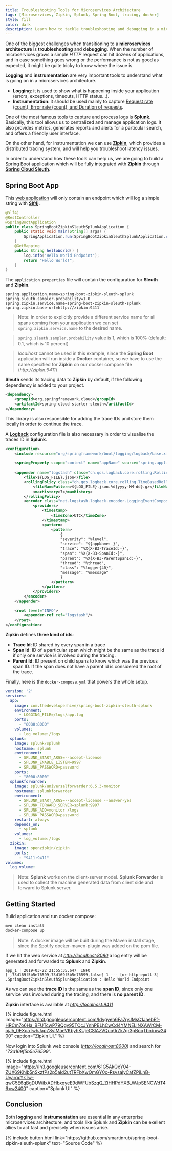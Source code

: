 ```yaml
---
title: Troubleshooting Tools for Microservices Architecture
tags: [Microservices, Zipkin, Splunk, Spring Boot, tracing, docker]
style: fill
color: dark
description: Learn how to tackle troubleshooting and debugging in a microservices architecture.
---
```


One of the biggest challenges when transitioning to a **microservices architecture** is **troubleshooting** and **debugging**. When the number of microservices grows a simple *HTTP* request can hit dozens of applications, and in case something goes wrong or the performance is not as good as expected, it might be quite tricky to know where the issue is.

**Logging** and **instrumentation** are very important tools to understand what is going on in a microservices architecture.

- **Logging**: it is used to show what is happening inside your application (errors, exceptions, timeouts, HTTP status…).
- **Instrumentation**: it should be used mainly to capture [Request rate (count), Error rate (count), and Duration of requests](https://grafana.com/blog/2018/08/02/the-red-method-how-to-instrument-your-services/).

One of the most famous tools to capture and process logs is **[Splunk](https://www.splunk.com/)**. Basically, this tool allows us to centralized and manage application logs. It also provides metrics, generates reports and alerts for a particular search, and offers a friendly user interface.

On the other hand, for instrumentation we can use **[Zipkin](https://zipkin.io/)**, which provides a distributed tracing system, and will help you troubleshoot latency issues.

In order to understand how these tools can help us, we are going to build a Spring Boot application which will be fully integrated with **Zipkin** through **[Spring Cloud Sleuth](https://spring.io/projects/spring-cloud-sleuth)**.

## Spring Boot App

This [web application](https://github.com/smartinrub/spring-boot-zipkin-sleuth-splunk) will only contain an endpoint which will log a simple string with **[Slf4j](https://www.slf4j.org/)**.

```java
@Slf4j
@RestController
@SpringBootApplication
public class SpringBootZipkinSleuthSplunkApplication {
    public static void main(String[] args) {
        SpringApplication.run(SpringBootZipkinSleuthSplunkApplication.class, args);
    }
    @GetMapping
    public String helloWorld() {
        log.info("Hello World Endpoint");
        return "Hello World!";
    }
}
```

The `application.properties` file will contain the configuration for **Sleuth** and **Zipkin**.

```properties
spring.application.name=spring-boot-zipkin-sleuth-splunk
spring.sleuth.sampler.probability=1.0
spring.zipkin.service.name=spring-boot-zipkin-sleuth-splunk
spring.zipkin.base-url=http://zipkin:9411
```

>Note: In order to explicitly provide a different service name for all spans coming from your application we can set  `spring.zipkin.service.name` to the desired name.

>`spring.sleuth.sampler.probability` value is 1, which is 100% (default: 0.1, which is 10 percent)

>*localhost* cannot be used in this example, since the **Spring Boot** application will run inside a **Docker** container, so we have to use the name specified for **Zipkin** on our docker compose file (*http://zipkin:9411*)

**Sleuth** sends its tracing data to **Zipkin** by default, if the following dependency is added to your project.

```xml
<dependency>
    <groupId>org.springframework.cloud</groupId>
    <artifactId>spring-cloud-starter-sleuth</artifactId>
</dependency>
```

This library is also responsible for adding the trace IDs and store them locally in order to continue the trace.

A **[Logback](https://logback.qos.ch/)** configuration file is also necessary in order to visualise the traces ID in **Splunk**.

```xml
<configuration>
    <include resource="org/springframework/boot/logging/logback/base.xml"/>
    ​
    <springProperty scope="context" name="appName" source="spring.application.name"/>
    ​
    <appender name="logstash" class="ch.qos.logback.core.rolling.RollingFileAppender">
        <file>${LOG_FILE}.json</file>
        <rollingPolicy class="ch.qos.logback.core.rolling.TimeBasedRollingPolicy">
            <fileNamePattern>${LOG_FILE}.json.%d{yyyy-MM-dd}.gz</fileNamePattern>
            <maxHistory>7</maxHistory>
        </rollingPolicy>
        <encoder class="net.logstash.logback.encoder.LoggingEventCompositeJsonEncoder">
            <providers>
                <timestamp>
                    <timeZone>UTC</timeZone>
                </timestamp>
                <pattern>
                    <pattern>
                        {
                        "severity": "%level",
                        "service": "${appName:-}",
                        "trace": "%X{X-B3-TraceId:-}",
                        "span": "%X{X-B3-SpanId:-}",
                        "parent": "%X{X-B3-ParentSpanId:-}",
                        "thread": "%thread",
                        "class": "%logger{40}",
                        "message": "%message"
                        }
                    </pattern>
                </pattern>
            </providers>
        </encoder>
    </appender>
    ​
    <root level="INFO">
        <appender-ref ref="logstash"/>
    </root>
</configuration>
```

**Zipkin** defines **three kind of ids**:

- **Trace Id**: ID shared by every span in a trace
- **Span Id**: ID of a particular span which might be the same as the trace id if only one service is involved during the tracing.
- **Parent Id**: ID present on child spans to know which was the previous span ID. If the span does not have a parent id is considered the root of the trace.

Finally, here is the `docker-compose.yml` that powers the whole setup.

```yaml
version: '2'
services:
  app:
    image: com.thedeveloperhive/spring-boot-zipkin-sleuth-splunk
    environment:
      - LOGGING_FILE=/logs/app.log
    ports:
      - "8080:8080"
    volumes:
      - log_volume:/logs
  splunk:
    image: splunk/splunk
    hostname: splunk
    environment:
      - SPLUNK_START_ARGS=--accept-license
      - SPLUNK_ENABLE_LISTEN=9997
      - SPLUNK_PASSWORD=password
    ports:
      - "8000:8000"
  splunkforwarder:
    image: splunk/universalforwarder:6.5.3-monitor
    hostname: splunkforwarder
    environment:
      - SPLUNK_START_ARGS=--accept-license --answer-yes
      - SPLUNK_FORWARD_SERVER=splunk:9997
      - SPLUNK_ADD=monitor /logs
      - SPLUNK_PASSWORD=password
    restart: always
    depends_on:
      - splunk
    volumes:
      - log_volume:/logs
  zipkin:
    image: openzipkin/zipkin
    ports:
      - "9411:9411"
volumes:
  log_volume:
```

>Note: **Splunk** works on the client-server model. **Splunk Forwarder** is used to collect the machine generated data from client side and forward to Splunk server.

## Getting Started

Build application and run docker compose:

```bash
mvn clean install
docker-compose up
```

>Note: A docker image will be built during the Maven install stage, since the Spotify docker-maven-plugin was added on the pom file.

If we hit the web service at *[http://localhost:8080](http://localhost:8080)* a log entry will be generated and forwarded to **Splunk** and **Zipkin**.

```
app_1 | 2019-03-22 21:55:35.647  INFO [-,73d169f5b5e76599,73d169f5b5e76599,false] 1 --- [or-http-epoll-3] .SpringBootZipkinSleuthSplunkApplication : Hello World Endpoint
```
As we can see the **trace ID** is the same as the **span ID**, since only one service was involved during the tracing, and there is **no parent ID**.

**Zipkin** interface is available at *[http://localhost:9411](http://localhost:9411)*

{% include figure.html image="https://lh3.googleusercontent.com/Idvgyeh6Fa7ryJMsC1JaebEf-HRCm7o6Ha_BFUTcwP79Qgv95TOcJYnhPBLhCwCd4YMNELlNXAWrCM-ojJh_0EXoaTwhJapZ8vIMaeVKbyhKUjeCSlAzVQuq0rZk7gr3pBoqTbnb=w2400" caption="Zipkin UI." %}


Now login into Splunk web console ([*http://localhost:8000*](http://localhost:8000)) and search for “*73d169f5b5e76599*”.

{% include figure.html image="https://lh3.googleusercontent.com/61G5AkQxY04-ZUX69Khlb5nSkzfPs2p5aId2utTRFbXwQmGY0c-RsvsalyCafZPiLnB-UyarqcYkTw-qwC5E6qBgDUWiIxADHbxqyeE9dWFUbSzqQ_ZiHHPdYXB_WJpSENCWdT46=w2400" caption="Splunk UI" %}

## Conclusion

Both **logging** and **instrumentation** are essential in any enterprise microservices architecture, and tools like Splunk and **Zipkin** can be exellent allies to act fast and precisely when issues arise.

<p class="text-center">
{% include button.html link="https://github.com/smartinrub/spring-boot-zipkin-sleuth-splunk" text="Source Code" %}
</p>